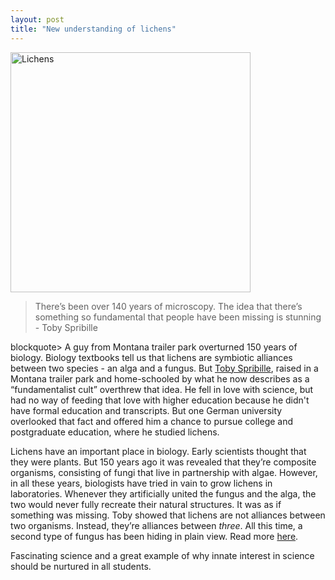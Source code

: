 ```yaml
---
layout: post
title: "New understanding of lichens"
---
```

<img src="https://cdn.theatlantic.com/assets/media/img/mt/2016/07/8332405501_a8455b9aca_o/lead_960.png?1468853789" alt="Lichens" style="width:384px;"><blockquote>There’s been over 140 years of microscopy. The idea that there’s something so fundamental that people have been missing is stunning - Toby Spribille</blockquote>blockquote>
A guy from Montana trailer park overturned 150 years of biology. Biology textbooks tell us that lichens are symbiotic alliances between two species - an alga and a fungus. But [Toby Spribille](http://tobyspribille.weebly.com/), raised in a Montana trailer park and home-schooled by what he now describes as a “fundamentalist cult” overthrew that idea. He fell in love with science, but had no way of feeding that love with higher education because he didn't have formal education and transcripts. But one German university overlooked that fact and offered him a chance to pursue college and postgraduate education, where he studied lichens. 

Lichens have an important place in biology. Early scientists thought that they were plants. But 150 years ago it was revealed that they’re composite organisms, consisting of fungi that live in partnership with algae. However, in all these years, biologists have tried in vain to grow lichens in laboratories. Whenever they artificially united the fungus and the alga, the two would never fully recreate their natural structures. It was as if something was missing. Toby showed that lichens are not alliances between two organisms. Instead, they’re alliances between _three_. All this time, a second type of fungus has been hiding in plain view. Read more [here](http://www.theatlantic.com/science/archive/2016/07/how-a-guy-from-a-montana-trailer-park-upturned-150-years-of-biology/491702/).

Fascinating science and a great example of why innate interest in science should be nurtured in all students.
